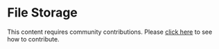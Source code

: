 # File Storage
This content requires community contributions. Please [click here](index.md) to see how to contribute.